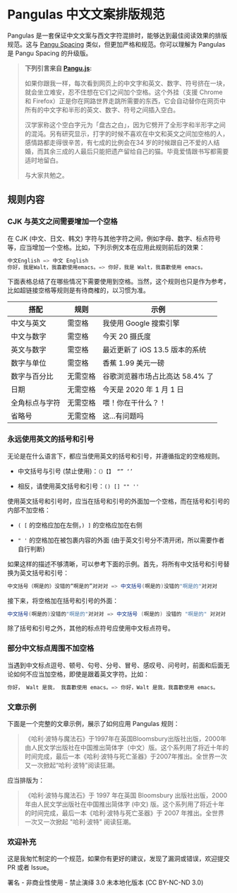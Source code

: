 # Pangulas 中文文案排版规范

Pangulas 是一套保证中文文案与西文字符混排时，能够达到最佳阅读效果的排版规范。这与 [Pangu Spacing](https://github.com/vinta/pangu.js) 类似，但更加严格和规范。你可以理解为 Pangulas 是 Pangu Spacing 的升级版。

> **下列引言来自 [Pangu.js](https://github.com/vinta/pangu.js?tab=readme-ov-file#%E7%82%BA%E4%BB%80%E9%BA%BC%E4%BD%A0%E5%80%91%E5%B0%B1%E6%98%AF%E4%B8%8D%E8%83%BD%E5%8A%A0%E5%80%8B%E7%A9%BA%E6%A0%BC%E5%91%A2):**
>
> 如果你跟我一样，每次看到网页上的中文字和英文、数字、符号挤在一块，就会坐立难安，忍不住想在它们之间加个空格。这个外挂（支援 Chrome 和 Firefox）正是你在网路世界走跳所需要的东西，它会自动替你在网页中所有的中文字和半形的英文、数字、符号之间插入空白。
>
> 汉学家称这个空白字元为「盘古之白」，因为它劈开了全形字和半形字之间的混沌。另有研究显示，打字的时候不喜欢在中文和英文之间加空格的人，感情路都走得很辛苦，有七成的比例会在34 岁的时候跟自己不爱的人结婚，而其余三成的人最后只能把遗产留给自己的猫。毕竟爱情跟书写都需要适时地留白。
>
> 与大家共勉之。

## 规则内容

### CJK 与英文之间需要增加一个空格

在 CJK (中文、日文、韩文) 字符与其他字符之间，例如字母、数字、标点符号等，应当增加一个空格。比如，下列示例文本在应用此规则前后的效果：

```csharp
中文English => 中文 English
你好，我是Walt，我喜歡使用emacs。=> 你好，我是 Walt，我喜歡使用 emacs。
```

下面表格总结了在哪些情况下需要使用到空格。当然，这个规则也只是作为参考，比如超链接空格等规则是有待商榷的，以习惯为准。

| 搭配           | 规则    | 示例
| -------------- | ------- | ----
| 中文与英文     | 需空格   | 我使用 Google 搜索引擎
| 中文与数字     | 需空格   | 今天 20 摄氏度
| 英文与数字     | 需空格   | 最近更新了 iOS 13.5 版本的系统
| 数字与单位     | 需空格   | 香蕉 1.99 美元一磅
| 数字与百分比   | 无需空格 | 谷歌浏览器市场占比高达 58.4% 了
| 日期          | 无需空格  | 今天是 2020 年 1 月 1 日
| 全角标点与字符 | 无需空格  | 喂！你在干什么？！
| 省略号        | 无需空格  | 这...有问题吗

### 永远使用英文的括号和引号

无论是在什么语言下，都应当使用英文的括号和引号，并遵循指定的空格规则。

- 中文括号与引号 (禁止使用)：`（）【】 “” ‘’ `

- 相反，请使用英文括号和引号：` () [] "" '' `

使用英文括号和引号时，应当在括号和引号的外面加一个空格，而在括号和引号的内部不加空格：

- ` ( [ ` 的空格应加在左侧，` ) ] ` 的空格应加在右侧

- ` " ' ` 的空格加在被包裹内容的外面 (由于英文引号分不清开闭，所以需要作者自行判断)

如果这样的描述不够清晰，可以参考下面的示例。首先，将所有中文括号和引号替换为英文括号和引号：

```csharp
中文括号（啊是的）没错的“啊是的”对对对 => 中文括号(啊是的)没错的"啊是的"对对对
```

接下来，将空格加在括号和引号的外面：

```csharp
中文括号(啊是的)没错的"啊是的"对对对 => 中文括号 (啊是的) 没错的 "啊是的" 对对对
```

除了括号和引号之外，其他的标点符号应使用中文标点符号。

### 部分中文标点周围不加空格

当遇到中文标点逗号、顿号、句号、分号、冒号、感叹号、问号时，前面和后面无论如何不应当加空格，即使是跟着英文字符。比如：

```csharp
你好， Walt 是我， 我喜歡使用 emacs。=> 你好，Walt 是我，我喜歡使用 emacs。
```

### 文章示例

下面是一个完整的文章示例，展示了如何应用 Pangulas 规则：

> 《哈利·波特与魔法石》于1997年在英国Bloomsbury出版社出版，2000年由人民文学出版社在中国推出简体字（中文）版。这个系列用了将近十年的时间完成，最后一本《哈利·波特与死亡圣器》于2007年推出。全世界一次又一次掀起“哈利·波特”阅读狂潮。

应当排版为：

> 《哈利·波特与魔法石》于 1997 年在英国 Bloomsbury 出版社出版，2000 年由人民文学出版社在中国推出简体字 (中文) 版。这个系列用了将近十年的时间完成，最后一本《哈利·波特与死亡圣器》于 2007 年推出。全世界一次又一次掀起 "哈利·波特" 阅读狂潮。


### 欢迎补充

这是我匆忙制定的一个规范，如果你有更好的建议，发现了漏洞或错误，欢迎提交 PR 或者 Issue。

署名 - 非商业性使用 - 禁止演绎 3.0 未本地化版本 (CC BY-NC-ND 3.0)